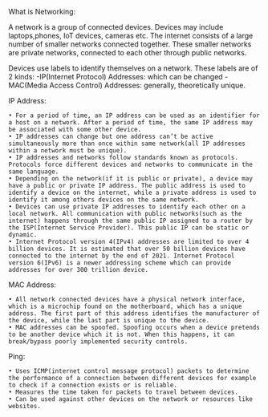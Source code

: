 What is Networking:


A network is a group of connected devices. Devices may include laptops,phones, IoT devices, cameras etc. The internet consists of a large number of smaller networks connected together. These smaller networks are private networks, connected to each other through public networks.

Devices use labels to identify themselves on a network. These labels are of 2 kinds:
	-IP(Internet Protocol) Addresses: which can be changed
	-MAC(Media Access Control) Addresses: generally, theoretically unique.

IP Address:

    • For a period of time, an IP address can be used as an identifier for a host on a network. After a period of time, the same IP address may be associated with some other device.
    • IP addresses can change but one address can’t be active simultaneously more than once within same network(all IP addresses within a network must be unique).
    • IP addresses and networks follow standards known as protocols. Protocols force different devices and networks to communicate in the same language.
    • Depending on the network(if it is public or private), a device may have a public or private IP address. The public address is used to identify a device on the internet, while a private address is used to identify it among others devices on the same network.
    • Devices can use private IP addresses to identify each other on a local network. All communication with public networks(such as the internet) happens through the same public IP assigned to a router by the ISP(Internet Service Provider). This public IP can be static or dynamic.
    • Internet Protocol version 4(IPv4) addresses are limited to over 4 billion devices. It is estimated that over 50 billion devices have connected to the internet by the end of 2021. Internet Protocol version 6(IPv6) is a newer addressing scheme which can provide addresses for over 300 trillion device.


MAC Address:

    • All network connected devices have a physical network interface, which is a microchip found on the motherboard, which has a unique address. The first part of this address identifies the manufacturer of the device, while the last part is unique to the device.
    • MAC addresses can be spoofed. Spoofing occurs when a device pretends to be another device which it is not. When this happens, it can break/bypass poorly implemented security controls.


Ping:

    • Uses ICMP(internet control message protocol) packets to determine the performance of a connection between different devices for example to check if a connection exists or is reliable.
    • Measures the time taken for packets to travel between devices. 
    • Can be used against other devices on the network or resources like websites.
